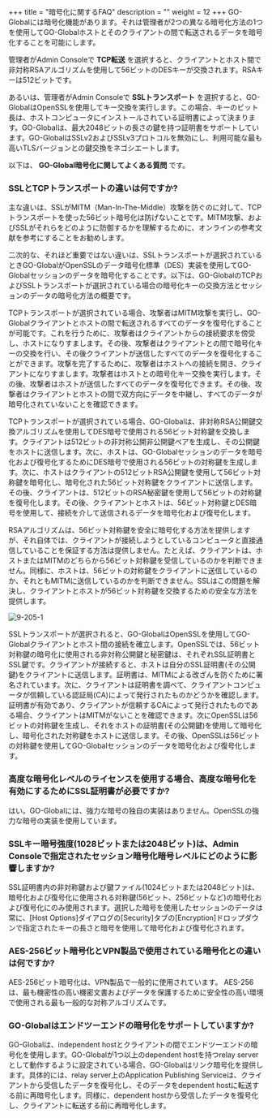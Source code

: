 +++
title = "暗号化に関するFAQ"
description = ""
weight = 12
+++
GO-Globalには暗号化機能があります。それは管理者が2つの異なる暗号化方法の1つを使用してGO-Globalホストとそのクライアントの間で転送されるデータを暗号化することを可能にします。

管理者がAdmin Consoleで **TCP転送** を選択すると、クライアントとホスト間で非対称RSAアルゴリズムを使用して56ビットのDESキーが交換されます。RSAキーは512ビットです。

あるいは、管理者がAdmin Consoleで **SSLトランスポート** を選択すると、GO-GlobalはOpenSSLを使用してキー交換を実行します。この場合、キーのビット長は、ホストコンピュータにインストールされている証明書によって決まります。GO-Globalは、最大2048ビットの長さの鍵を持つ証明書をサポートしています。GO-GlobalはSSLv2およびSSLv3プロトコルを無効にし、利用可能な最も高いTLSバージョンとの鍵交換をネゴシエートします。

以下は、 **GO-Global暗号化に関してよくある質問** です。

### **SSLとTCPトランスポートの違いは何ですか?**

主な違いは、SSLがMITM（Man-In-The-Middle）攻撃を防ぐのに対して、TCPトランスポートを使った56ビット暗号化は防げないことです。MITM攻撃、およびSSLがそれらをどのように防御するかを理解するために、オンラインの参考文献を参考にすることをお勧めします。

二次的な、それほど重要ではない違いは、SSLトランスポートが選択されているときGO-GlobalがOpenSSLのデータ暗号化標準（DES）実装を使用してGO-Globalセッションのデータを暗号化することです。以下は、GO-GlobalのTCPおよびSSLトランスポートが選択されている場合の暗号化キーの交換方法とセッションのデータの暗号化方法の概要です。

TCPトランスポートが選択されている場合、攻撃者はMITM攻撃を実行し、GO-Globalクライアントとホストの間で転送されるすべてのデータを復号化することが可能です。これを行うために、攻撃者はクライアントからの接続要求を傍受し、ホストになりすまします。その後、攻撃者はクライアントとの間で暗号化キーの交換を行い、その後クライアントが送信したすべてのデータを復号化することができます。攻撃を完了するために、攻撃者はホストへの接続を開き、クライアントになりすまします。攻撃者はホストとの暗号化キー交換を実行します。その後、攻撃者はホストが送信したすべてのデータを復号化できます。その後、攻撃者はクライアントとホストの間で双方向にデータを中継し、すべてのデータが暗号化されていないことを確認できます。

TCPトランスポートが選択されている場合、GO-Globalは、非対称RSA公開鍵交換アルゴリズムを使用してDES暗号で使用される56ビット対称鍵を交換します。クライアントは512ビットの非対称公開非公開鍵ペアを生成し、その公開鍵をホストに送信します。次に、ホストは、GO-Globalセッションのデータを暗号化および復号化するためにDES暗号で使用される56ビットの対称鍵を生成します。次に、ホストはクライアントの512ビットRSA公開鍵を使用して56ビット対称鍵を暗号化し、暗号化された56ビット対称鍵をクライアントに送信します。その後、クライアントは、512ビットのRSA秘密鍵を使用して56ビットの対称鍵を復号化します。その後、クライアントとホストは、56ビット対称鍵とDES暗号を使用して、接続を介して送信されるデータを暗号化および復号化します。

RSAアルゴリズムは、56ビット対称鍵を安全に暗号化する方法を提供しますが、それ自体では、クライアントが接続しようとしているコンピュータと直接通信していることを保証する方法は提供しません。たとえば、クライアントは、ホストまたはMITMのどちらから56ビット対称鍵を受信しているのかを判断できません。同様に、ホストは、56ビットの対称鍵をクライアントに送信しているのか、それともMITMに送信しているのかを判断できません。SSLはこの問題を解決し、クライアントとホストが56ビット対称鍵を交換するための安全な方法を提供します。

![9-205-1](/images/9-205-1.png) 

SSLトランスポートが選択されると、GO-GlobalはOpenSSLを使用してGO-Globalクライアントとホスト間の接続を確立します。OpenSSLでは、56ビット対称鍵の暗号化に使用される非対称公開鍵と秘密鍵は、それぞれSSL証明書とSSL鍵です。クライアントが接続すると、ホストは自分のSSL証明書(その公開鍵)をクライアントに送信します。証明書は、MITMによる改ざんを防ぐために署名されています。次に、クライアントは証明書を調べて、クライアントコンピュータが信頼している認証局(CA)によって発行されたものかどうかを確認します。証明書が有効であり、クライアントが信頼するCAによって発行されたものである場合、クライアントはMITMがないことを確認できます。次にOpenSSLは56ビットの対称鍵を生成し、それをホストの証明書(その公開鍵)を使用して暗号化し、暗号化された対称鍵をホストに送信します。その後、OpenSSLは56ビットの対称鍵を使用してGO-Globalセッションのデータを暗号化および復号化します。

### **高度な暗号化レベルのライセンスを使用する場合、高度な暗号化を有効にするためにSSL証明書が必要ですか?**

はい。GO-Globalには、強力な暗号の独自の実装はありません。OpenSSLの強力な暗号の実装を使用しています。

### **SSLキー暗号強度(1028ビットまたは2048ビット)は、Admin Consoleで指定されたセッション暗号化暗号レベルにどのように影響しますか?**

SSL証明書内の非対称鍵および鍵ファイル(1024ビットまたは2048ビット)は、暗号化および復号化に使用される対称鍵(56ビット、256ビットなど)の暗号化および復号化にのみ使用されます。選択した暗号を使用したセッションのデータは常に、[Host Options]ダイアログの[Security]タブの[Encryption]ドロップダウンで指定されたキーの長さと暗号を使用して暗号化および復号化されます。

### **AES-256ビット暗号化とVPN製品で使用されている暗号化との違いは何ですか?**

AES-256ビット暗号化は、VPN製品で一般的に使用されています。 AES-256は、最も機密性の高い機密文書およびデータを保護するために安全性の高い環境で使用される最も一般的な対称アルゴリズムです。

### **GO-Globalはエンドツーエンドの暗号化をサポートしていますか?**

GO-Globalは、independent hostとクライアントの間でエンドツーエンドの暗号化を使用します。GO-Globalが1つ以上のdependent hostを持つrelay serverとして動作するように設定されている場合、GO-Globalはリンク暗号化を提供します。具体的には、relay server上のApplication Publishing Serviceは、クライアントから受信したデータを復号化し、そのデータをdependent hostに転送する前に再暗号化します。同様に、dependent hostから受信したデータを復号化し、クライアントに転送する前に再暗号化します。